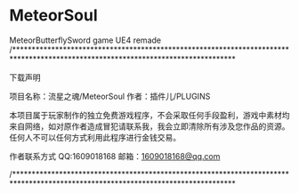 # MeteorSoul
 MeteorButterflySword game UE4 remade
/*********************************************************************************************************************************

下载声明

项目名称：流星之魂/MeteorSoul
作者：插件儿/PLUGINS

本项目属于玩家制作的独立免费游戏程序，不会采取任何手段盈利，游戏中素材均来自网络，如对原作者造成冒犯请联系我，我会立即清除所有涉及您作品的资源。
任何人不可以任何方式利用此程序进行金钱交易。

作者联系方式
QQ:1609018168
邮箱：1609018168@qq.com

/*********************************************************************************************************************************
